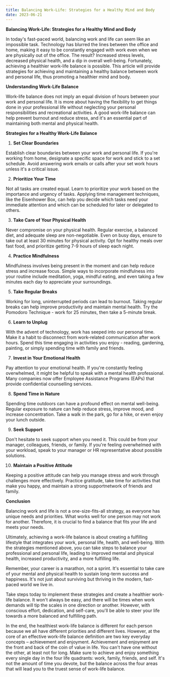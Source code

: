 ```yaml
---
title: Balancing Work-Life: Strategies for a Healthy Mind and Body
date: 2023-06-21
---
```

**Balancing Work-Life: Strategies for a Healthy Mind and Body**

In today's fast-paced world, balancing work and life can seem like an impossible task. Technology has blurred the lines between the office and home, making it easy to be constantly engaged with work even when we are physically out of the office. The result? Increased stress levels, decreased physical health, and a dip in overall well-being. Fortunately, achieving a healthier work-life balance is possible. This article will provide strategies for achieving and maintaining a healthy balance between work and personal life, thus promoting a healthier mind and body.

**Understanding Work-Life Balance**

Work-life balance does not imply an equal division of hours between your work and personal life. It is more about having the flexibility to get things done in your professional life without neglecting your personal responsibilities and recreational activities. A good work-life balance can help prevent burnout and reduce stress, and it's an essential part of maintaining both mental and physical health.

**Strategies for a Healthy Work-Life Balance**

1. **Set Clear Boundaries**

Establish clear boundaries between your work and personal life. If you're working from home, designate a specific space for work and stick to a set schedule. Avoid answering work emails or calls after your set work hours unless it's a critical issue.

2. **Prioritize Your Time**

Not all tasks are created equal. Learn to prioritize your work based on the importance and urgency of tasks. Applying time management techniques, like the Eisenhower Box, can help you decide which tasks need your immediate attention and which can be scheduled for later or delegated to others.

3. **Take Care of Your Physical Health**

Never compromise on your physical health. Regular exercise, a balanced diet, and adequate sleep are non-negotiable. Even on busy days, ensure to take out at least 30 minutes for physical activity. Opt for healthy meals over fast food, and prioritize getting 7-9 hours of sleep each night.

4. **Practice Mindfulness**

Mindfulness involves being present in the moment and can help reduce stress and increase focus. Simple ways to incorporate mindfulness into your routine include meditation, yoga, mindful eating, and even taking a few minutes each day to appreciate your surroundings.

5. **Take Regular Breaks**

Working for long, uninterrupted periods can lead to burnout. Taking regular breaks can help improve productivity and maintain mental health. Try the Pomodoro Technique - work for 25 minutes, then take a 5-minute break.

6. **Learn to Unplug**

With the advent of technology, work has seeped into our personal time. Make it a habit to disconnect from work-related communication after work hours. Spend this time engaging in activities you enjoy - reading, gardening, painting, or simply spending time with family and friends.

7. **Invest in Your Emotional Health**

Pay attention to your emotional health. If you're constantly feeling overwhelmed, it might be helpful to speak with a mental health professional. Many companies now offer Employee Assistance Programs (EAPs) that provide confidential counselling services.

8. **Spend Time in Nature**

Spending time outdoors can have a profound effect on mental well-being. Regular exposure to nature can help reduce stress, improve mood, and increase concentration. Take a walk in the park, go for a hike, or even enjoy your lunch outside.

9. **Seek Support**

Don't hesitate to seek support when you need it. This could be from your manager, colleagues, friends, or family. If you're feeling overwhelmed with your workload, speak to your manager or HR representative about possible solutions.

10. **Maintain a Positive Attitude**

Keeping a positive attitude can help you manage stress and work through challenges more effectively. Practice gratitude, take time for activities that make you happy, and maintain a strong supportnetwork of friends and family.

**Conclusion**

Balancing work and life is not a one-size-fits-all strategy, as everyone has unique needs and priorities. What works well for one person may not work for another. Therefore, it is crucial to find a balance that fits your life and meets your needs.

Ultimately, achieving a work-life balance is about creating a fulfilling lifestyle that integrates your work, personal life, health, and well-being. With the strategies mentioned above, you can take steps to balance your professional and personal life, leading to improved mental and physical health, increased productivity, and a more fulfilling life.

Remember, your career is a marathon, not a sprint. It's essential to take care of your mental and physical health to sustain long-term success and happiness. It's not just about surviving but thriving in the modern, fast-paced world we live in.

Take steps today to implement these strategies and create a healthier work-life balance. It won't always be easy, and there will be times when work demands will tip the scales in one direction or another. However, with conscious effort, dedication, and self-care, you'll be able to steer your life towards a more balanced and fulfilling path.

In the end, the healthiest work-life balance is different for each person because we all have different priorities and different lives. However, at the core of an effective work-life balance definition are two key everyday concepts – achievement and enjoyment. Achievement and enjoyment are the front and back of the coin of value in life. You can't have one without the other, at least not for long. Make sure to achieve and enjoy something every single day in the four life quadrants: work, family, friends, and self. It's not the amount of time you devote, but the balance across the four areas that will lead you to the truest sense of work-life balance.